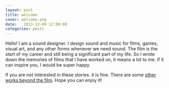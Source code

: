 ```yaml
---
layout: post
title: welcome
cover: welcome.png
date:   2013-12-09 12:00:00
categories: posts
---
```


Hello! I am a sound designer. I design sound and music for films, games, visual art, and any other forms whenever we need sound. The film is the start of my career and still being a significant part of my life. So I wrote down the memories of films that I have worked on, it means a lot to me. If it can inspire you, I would be super happy.

If you are not interested in these stories. it is fine. There are some [other works beyond the film](https://www.youtube.com/channel/UC1zijzn8qPG5BK8-dVRDRQQ). Hope you can enjoy it! 
